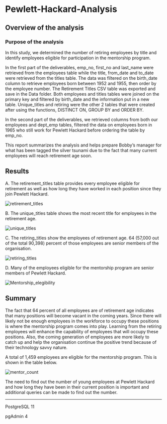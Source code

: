 # Pewlett-Hackard-Analysis

## Overview of the analysis

### Purpose of the analysis

In this study, we determined the number of retiring employees by title and identify employees eligible for participation in the mentorship program.

In the first part of the deliverables, emp_no, first_no and last_name were retrieved from the employees table while the title, from_date and to_date were retrieved from the titles table. The data was filtered on the birth_date column to retrieve employees born between 1952 and 1955, then order by the employee number. The Retirement Titles CSV table was exported and save in the Data folder. Both employees and titles tables were joined on the primary key and filtered by birth_date and the information put in a new table. Unique_titles and retiring were the other 2 tables that were created after using the functions, DISTINCT ON, GROUP BY and ORDER BY.

In the second part of the deliverables, we retrieved columns from both our employees and dept_emp tables, filtered the data on employees born in 1965 who still work for Pewlett Hackard before ordering the table by emp_no.

This report summarizes the analysis and helps prepare Bobby’s manager for what has been tagged the silver tsunami due to the fact that many current employees will reach retirement age soon.

## Results
A. The retirement_titles table provides every employee eligible for retirement as well as how long they have worked in each position since they join Pewlett Hackard.

![retirement_titles](https://user-images.githubusercontent.com/91093413/141611262-f6befa1c-1452-4623-a3fe-cb92a8381668.png)



B. The unique_titles table shows the most recent title for employees in the retirement age.


![unique_titles](https://user-images.githubusercontent.com/91093413/141611287-e2148264-03de-48d7-ae93-b02afa66c6ad.png)


C. The retiring_titles show the employees of retirement age. 64 (57,000 out of the total 90,398) percent of those employees are senior members of the organisation.


![retiring_titles](https://user-images.githubusercontent.com/91093413/141611298-c0814a52-577f-40cc-ad6c-af0f3b564ad6.png)


D. Many of the employees eligible for the mentorship program are senior members of Pewlett Hackard.


![Mentorship_elegibility](https://user-images.githubusercontent.com/91093413/141611308-dafde186-2a1f-4e52-9cfa-9c8d43c8f5fa.png)



## Summary

The fact that 64 percent of all employees are of retirement age indicates that many positions will become vacant in the coming years. Since there will likely not be enough employees in the workforce to occupy these positions is where the mentorship program comes into play. Learning from the retiring employees will enhance the capability of employees that will occupy these positions. Also, the coming generation of employees are more likely to catch up and help the organisation continue the positive trend because of their technology savvy nature.

A total of 1,459 employees are eligible for the mentorship program. This is shown in the table below.

![mentor_count](https://user-images.githubusercontent.com/91093413/141611916-9a71fd42-e606-42ad-8ffb-275a8cbc67d5.png)

The need to find out the number of young employees at Pewlett Hackard and how long they have been in their current position is important and additional queries can be made to find out the number.


----------------------------------------
PostgreSQL 11

pgAdmin 4
